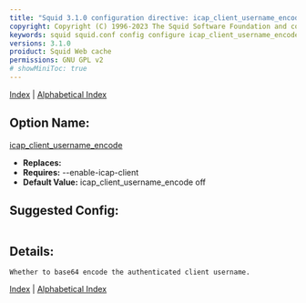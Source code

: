 ```yaml
---
title: "Squid 3.1.0 configuration directive: icap_client_username_encode"
copyright: Copyright (C) 1996-2023 The Squid Software Foundation and contributors
keywords: squid squid.conf config configure icap_client_username_encode
versions: 3.1.0
proiduct: Squid Web cache
permissions: GNU GPL v2
# showMiniToc: true
---
```

[Index](index#toc_icap_client_username_encode) | [Alphabetical Index](index_all#toc_icap_client_username_encode)

## Option Name:
[icap_client_username_encode](#icap_client_username_encode)
 * **Replaces:** 
 * **Requires:** --enable-icap-client
 * **Default Value:** icap_client_username_encode off


## Suggested Config:
```plaintext

```

## Details:

	Whether to base64 encode the authenticated client username.



[Index](index#toc_icap_client_username_encode) | [Alphabetical Index](index_all#toc_icap_client_username_encode)

